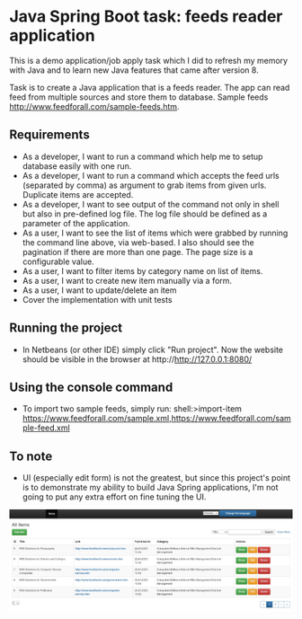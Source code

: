 # Java Spring Boot task: feeds reader application

This is a demo application/job apply task which I did to refresh my memory with Java and to learn new Java features that came after version 8. 

Task is to create a Java application that is a feeds reader. The app can read feed from multiple sources and store them to database. Sample feeds http://www.feedforall.com/sample-feeds.htm. 

## Requirements

- As a developer, I want to run a command which help me to setup database easily with one run. 
- As a developer, I want to run a command which accepts the feed urls (separated by comma) as argument to grab items from given urls. Duplicate items are accepted. 
- As a developer, I want to see output of the command not only in shell but also in pre-defined log file. The log file should be defined as a parameter of the application. 
- As a user, I want to see the list of items which were grabbed by running the command line above, via web-based. I also should see the pagination if there are more than one page. The page size is a configurable value. 
- As a user, I want to filter items by category name on list of items. 
- As a user, I want to create new item manually via a form. 
- As a user, I want to update/delete an item
- Cover the implementation with unit tests

## Running the project

- In Netbeans (or other IDE) simply click "Run project". Now the website should be visible in the browser at http://http://127.0.0.1:8080/

## Using the console command

- To import two sample feeds, simply run: shell:>import-item https://www.feedforall.com/sample.xml,https://www.feedforall.com/sample-feed.xml

## To note

- UI (especially edit form) is not the greatest, but since this project's point is to demonstrate my ability to build Java Spring applications, I'm not going to put any extra effort on fine tuning the UI. 

![Screenshot](https://raw.githubusercontent.com/anttiranta/anttiranta.github.io/master/images/feeds-reader-java/java-feeds-reader.jpg)